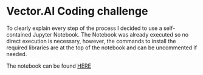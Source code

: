 # Vector.AI Coding challenge

To clearly explain every step of the process I decided to use a self-contained Jupyter Notebook. The Notebook was already executed so no direct execution is necessary, however, the commands to install the required libraries are at the top of the notebook and can be uncommented if needed.

The notebook can be found [HERE](solution.ipynb)
